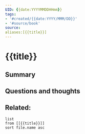 ```yaml
---
UID: {{date:YYYYMMDDHHmm}}
tags:
- '#created/{{date:YYYY/MMM/DD}}'
- '#source/book'  
source: 
aliases:[{{title}}]
---
```


# {{title}}

## Summary


## Questions and thoughts


## Related:
```dataview
list
from [[{{title}}]]
sort file.name asc
```
